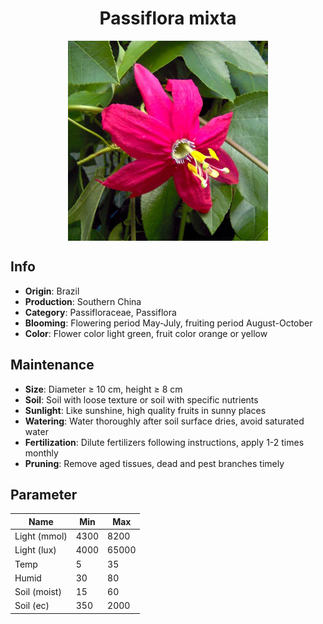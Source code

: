 <h1 align='center'>Passiflora mixta</h1>
<p align="center">
    <img 
        align='center'
        width='320'
        src="../images/passiflora mixta.png" 
        alt='Passiflora mixta' />
</p>

## Info

 - **Origin**: Brazil
 - **Production**: Southern China
 - **Category**: Passifloraceae, Passiflora
 - **Blooming**: Flowering period May-July, fruiting period August-October
 - **Color**: Flower color light green, fruit color orange or yellow

## Maintenance

 - **Size**: Diameter ≥ 10 cm, height ≥ 8 cm
 - **Soil**: Soil with loose texture or soil with specific nutrients
 - **Sunlight**: Like sunshine, high quality fruits in sunny places
 - **Watering**: Water thoroughly after soil surface dries, avoid saturated water
 - **Fertilization**: Dilute fertilizers following instructions, apply 1-2 times monthly
 - **Pruning**: Remove aged tissues, dead and pest branches timely

## Parameter

| Name         | Min  | Max   |
|--------------|------|-------|
| Light (mmol) | 4300 | 8200  |
| Light (lux)  | 4000 | 65000 |
| Temp         | 5    | 35    |
| Humid        | 30   | 80    |
| Soil (moist) | 15   | 60    |
| Soil (ec)    | 350  | 2000  |